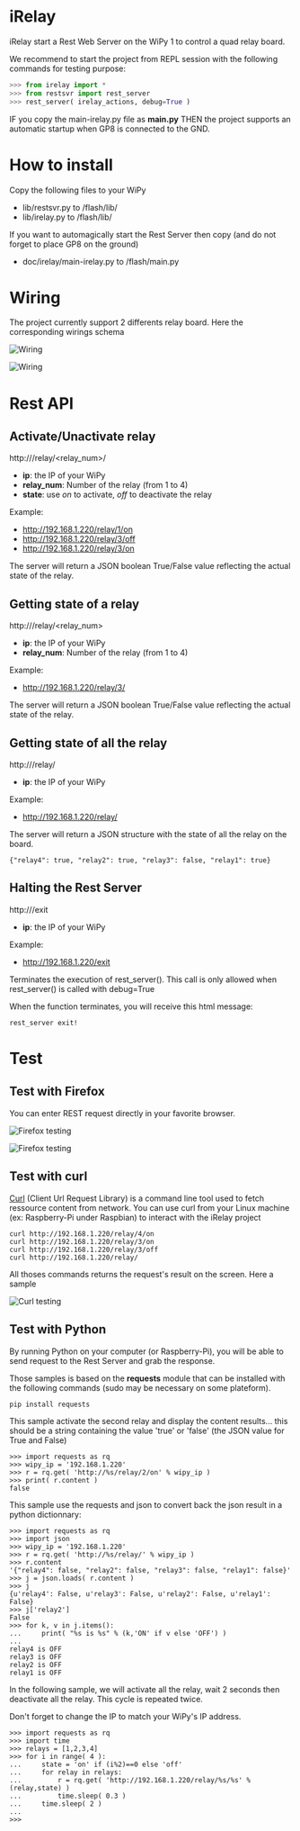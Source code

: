 # iRelay

iRelay start a Rest Web Server on the WiPy 1 to control a quad relay board. 

We recommend to start the project from REPL session with the following commands for testing purpose:

```python
>>> from irelay import *
>>> from restsvr import rest_server
>>> rest_server( irelay_actions, debug=True )
```

IF you copy the main-irelay.py file as __main.py__ THEN the project supports an automatic startup when GP8 is connected to the GND.

# How to install 
Copy the following files to your WiPy
* lib/restsvr.py to /flash/lib/
* lib/irelay.py to /flash/lib/

If you want to automagically start the Rest Server then copy (and do not forget to place GP8 on the ground)
* doc/irelay/main-irelay.py to /flash/main.py 

# Wiring
The project currently support 2 differents relay board. Here the corresponding wirings schema

![Wiring](irelay-wiring-v2.jpg)

![Wiring](irelay-wiring.jpg)

# Rest API

## Activate/Unactivate relay

http://<ip>/relay/<relay_num>/<state>

* __ip__: the IP of your WiPy
* __relay_num__: Number of the relay (from 1 to 4)
* __state__: use _on_ to activate, _off_ to deactivate the relay

Example:
* http://192.168.1.220/relay/1/on
* http://192.168.1.220/relay/3/off
* http://192.168.1.220/relay/3/on

The server will return a JSON boolean True/False value reflecting the actual state of the relay.

## Getting state of a relay

http://<ip>/relay/<relay_num>

* __ip__: the IP of your WiPy
* __relay_num__: Number of the relay (from 1 to 4)

Example:
* http://192.168.1.220/relay/3/

The server will return a JSON boolean True/False value reflecting the actual state of the relay.

## Getting state of all the relay

http://<ip>/relay/

* __ip__: the IP of your WiPy

Example:
* http://192.168.1.220/relay/

The server will return a JSON structure with the state of all the relay on the board.

```
{"relay4": true, "relay2": true, "relay3": false, "relay1": true}
```

## Halting the Rest Server

http://<ip>/exit

* __ip__: the IP of your WiPy

Example:
* http://192.168.1.220/exit

Terminates the execution of rest_server(). This call is only allowed when rest_server() is called with debug=True

When the function terminates, you will receive this html message:

```
rest_server exit!
```

# Test

## Test with Firefox

You can enter REST request directly in your favorite browser.

![Firefox testing](test-firefox-00.jpg)

![Firefox testing](test-firefox-01.jpg)

## Test with curl

[Curl](https://fr.wikipedia.org/wiki/CURL) (Client Url Request Library) is a command line tool used to fetch ressource content from network. You can use curl from your Linux machine (ex: Raspberry-Pi under Raspbian) to interact with the iRelay project

```
curl http://192.168.1.220/relay/4/on
curl http://192.168.1.220/relay/3/on
curl http://192.168.1.220/relay/3/off
curl http://192.168.1.220/relay/
```
 
All thoses commands returns the request's result on the screen. Here a sample

![Curl testing](test-curl-01.jpg)

## Test with Python

By running Python on your computer (or Raspberry-Pi), you will be able to send request to the Rest Server and grab the response. 

Those samples is based on the __requests__ module that can be installed with the following commands (sudo may be necessary on some plateform).

```
pip install requests
```

This sample activate the second relay and display the content results... this should be a string containing the value 'true' or 'false' (the JSON value for True and False)

```
>>> import requests as rq
>>> wipy_ip = '192.168.1.220'
>>> r = rq.get( 'http://%s/relay/2/on' % wipy_ip )
>>> print( r.content )
false
```

This sample use the requests and json to convert back the json result in a python dictionnary:

```
>>> import requests as rq
>>> import json
>>> wipy_ip = '192.168.1.220'
>>> r = rq.get( 'http://%s/relay/' % wipy_ip )
>>> r.content
'{"relay4": false, "relay2": false, "relay3": false, "relay1": false}'
>>> j = json.loads( r.content )
>>> j
{u'relay4': False, u'relay3': False, u'relay2': False, u'relay1': False}
>>> j['relay2']
False
>>> for k, v in j.items():
...     print( "%s is %s" % (k,'ON' if v else 'OFF') )
... 
relay4 is OFF
relay3 is OFF
relay2 is OFF
relay1 is OFF
```

In the following sample, we will activate all the relay, wait 2 seconds then deactivate all the relay. This cycle is repeated twice.

Don't forget to change the IP to match your WiPy's IP address.

```
>>> import requests as rq
>>> import time
>>> relays = [1,2,3,4]
>>> for i in range( 4 ):
...     state = 'on' if (i%2)==0 else 'off'
...     for relay in relays:
...         r = rq.get( 'http://192.168.1.220/relay/%s/%s' %(relay,state) )
...         time.sleep( 0.3 )
...     time.sleep( 2 )
... 
>>> 
```


